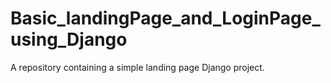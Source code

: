 # Basic_landingPage_and_LoginPage_using_Django
A repository containing a simple landing page Django project.
